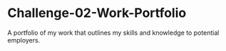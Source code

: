 # Challenge-02-Work-Portfolio
A portfolio of my work that outlines my skills and knowledge to potential employers.
